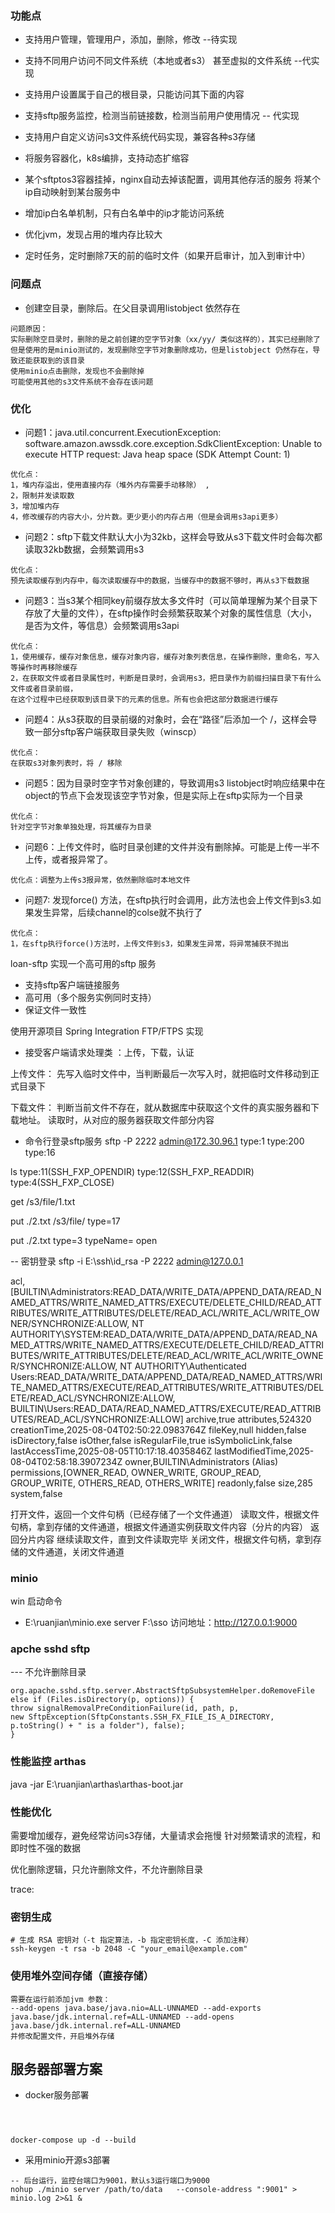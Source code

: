 ### 功能点
* 支持用户管理，管理用户，添加，删除，修改  --待实现
* 支持不同用户访问不同文件系统（本地或者s3） 甚至虚拟的文件系统   --代实现
* 支持用户设置属于自己的根目录，只能访问其下面的内容  
* 支持sftp服务监控，检测当前链接数，检测当前用户使用情况   -- 代实现
* 支持用户自定义访问s3文件系统代码实现，兼容各种s3存储



* 将服务容器化，k8s编排，支持动态扩缩容
* 某个sftptos3容器挂掉，nginx自动去掉该配置，调用其他存活的服务
将某个ip自动映射到某台服务中
* 增加ip白名单机制，只有白名单中的ip才能访问系统

* 优化jvm，发现占用的堆内存比较大


* 定时任务，定时删除7天的前的临时文件（如果开启审计，加入到审计中）










### 问题点
* 创建空目录，删除后。在父目录调用listobject 依然存在
```angular2html
问题原因：
实际删除空目录时，删除的是之前创建的空字节对象（xx/yy/ 类似这样的），其实已经删除了
但是使用的是minio测试的，发现删除空字节对象删除成功，但是listobject 仍然存在，导致还能获取到的该目录
使用minio点击删除，发现也不会删除掉
可能使用其他的s3文件系统不会存在该问题
```



### 优化
* 问题1：java.util.concurrent.ExecutionException: software.amazon.awssdk.core.exception.SdkClientException: Unable to execute HTTP request: Java heap space (SDK Attempt Count: 1)
```
优化点：
1，堆内存溢出，使用直接内存（堆外内存需要手动移除） ,
2，限制并发读取数
3，增加堆内存
4，修改缓存的内容大小，分片数。更少更小的内存占用（但是会调用s3api更多）
```
* 问题2：sftp下载文件默认大小为32kb，这样会导致从s3下载文件时会每次都读取32kb数据，会频繁调用s3
```angular2html
优化点：
预先读取缓存到内存中，每次读取缓存中的数据，当缓存中的数据不够时，再从s3下载数据
```

* 问题3：当s3某个相同key前缀存放太多文件时（可以简单理解为某个目录下存放了大量的文件），在sftp操作时会频繁获取某个对象的属性信息（大小，
是否为文件，等信息）会频繁调用s3api
```angular2html
优化点：
1，使用缓存，缓存对象信息，缓存对象内容，缓存对象列表信息，在操作删除，重命名，写入等操作时再移除缓存
2，在获取文件或者目录属性时，判断是目录时，会调用s3，把目录作为前缀扫描目录下有什么文件或者目录前缀，
在这个过程中已经获取到该目录下的元素的信息。所有也会把这部分数据进行缓存
```
* 问题4：从s3获取的目录前缀的对象时，会在“路径”后添加一个 /，这样会导致一部分sftp客户端获取目录失败（winscp）
```angular2html
优化点：
在获取s3对象列表时，将 / 移除
```
* 问题5：因为目录时空字节对象创建的，导致调用s3 listobject时响应结果中在object的节点下会发现该空字节对象，但是实际上在sftp实际为一个目录
```angular2html
优化点：
针对空字节对象单独处理，将其缓存为目录
```
* 问题6：上传文件时，临时目录创建的文件并没有删除掉。可能是上传一半不上传，或者报异常了。
```angular2html
优化点：调整为上传s3报异常，依然删除临时本地文件
```
* 问题7: 发现force() 方法，在sftp执行时会调用，此方法也会上传文件到s3.如果发生异常，后续channel的colse就不执行了
```angular2html
优化点：
1，在sftp执行force()方法时，上传文件到s3，如果发生异常，将异常捕获不抛出
```












loan-sftp 实现一个高可用的sftp 服务
* 支持sftp客户端链接服务
* 高可用（多个服务实例同时支持）
* 保证文件一致性


使用开源项目  Spring Integration  FTP/FTPS 实现



* 接受客户端请求处理类 ：上传，下载，认证


上传文件：
先写入临时文件中，当判断最后一次写入时，就把临时文件移动到正式目录下

下载文件：
判断当前文件不存在，就从数据库中获取这个文件的真实服务器和下载地址。
读取时，从对应的服务器获取文件部分内容


- 命令行登录sftp服务
  sftp -P 2222 admin@172.30.96.1
  type:1  type:200  type:16

ls
type:11(SSH_FXP_OPENDIR)  type:12(SSH_FXP_READDIR)  type:4(SSH_FXP_CLOSE)


get /s3/file/1.txt


put ./2.txt /s3/file/
type=17

put ./2.txt
type=3 typeName= open

-- 密钥登录
sftp  -i E:\ssh\id_rsa -P 2222 admin@127.0.0.1




acl,[BUILTIN\Administrators:READ_DATA/WRITE_DATA/APPEND_DATA/READ_NAMED_ATTRS/WRITE_NAMED_ATTRS/EXECUTE/DELETE_CHILD/READ_ATTRIBUTES/WRITE_ATTRIBUTES/DELETE/READ_ACL/WRITE_ACL/WRITE_OWNER/SYNCHRONIZE:ALLOW, NT AUTHORITY\SYSTEM:READ_DATA/WRITE_DATA/APPEND_DATA/READ_NAMED_ATTRS/WRITE_NAMED_ATTRS/EXECUTE/DELETE_CHILD/READ_ATTRIBUTES/WRITE_ATTRIBUTES/DELETE/READ_ACL/WRITE_ACL/WRITE_OWNER/SYNCHRONIZE:ALLOW, NT AUTHORITY\Authenticated Users:READ_DATA/WRITE_DATA/APPEND_DATA/READ_NAMED_ATTRS/WRITE_NAMED_ATTRS/EXECUTE/READ_ATTRIBUTES/WRITE_ATTRIBUTES/DELETE/READ_ACL/SYNCHRONIZE:ALLOW, BUILTIN\Users:READ_DATA/READ_NAMED_ATTRS/EXECUTE/READ_ATTRIBUTES/READ_ACL/SYNCHRONIZE:ALLOW]
archive,true
attributes,524320
creationTime,2025-08-04T02:50:22.0983764Z
fileKey,null
hidden,false
isDirectory,false
isOther,false
isRegularFile,true
isSymbolicLink,false
lastAccessTime,2025-08-05T10:17:18.4035846Z
lastModifiedTime,2025-08-04T02:58:18.3907234Z
owner,BUILTIN\Administrators (Alias)
permissions,[OWNER_READ, OWNER_WRITE, GROUP_READ, GROUP_WRITE, OTHERS_READ, OTHERS_WRITE]
readonly,false
size,285
system,false





打开文件，返回一个文件句柄（已经存储了一个文件通道）
读取文件，根据文件句柄，拿到存储的文件通道，根据文件通道实例获取文件内容（分片的内容）
返回分片内容
继续读取文件，直到文件读取完毕
关闭文件，根据文件句柄，拿到存储的文件通道，关闭文件通道




### minio
win 启动命令
* E:\ruanjian\minio.exe server  F:\sso
  访问地址：http://127.0.0.1:9000




### apche  sshd sftp
---  不允许删除目录
```
org.apache.sshd.sftp.server.AbstractSftpSubsystemHelper.doRemoveFile
else if (Files.isDirectory(p, options)) {
throw signalRemovalPreConditionFailure(id, path, p,
new SftpException(SftpConstants.SSH_FX_FILE_IS_A_DIRECTORY, p.toString() + " is a folder"), false);
}
```


### 性能监控 arthas
java -jar E:\ruanjian\arthas\arthas-boot.jar


### 性能优化
需要增加缓存，避免经常访问s3存储，大量请求会拖慢
针对频繁请求的流程，和即时性不强的数据

优化删除逻辑，只允许删除文件，不允许删除目录

trace:

### 密钥生成
```angular2html
# 生成 RSA 密钥对（-t 指定算法，-b 指定密钥长度，-C 添加注释）
ssh-keygen -t rsa -b 2048 -C "your_email@example.com"
```


### 使用堆外空间存储（直接存储）
```
需要在运行前添加jvm 参数：
--add-opens java.base/java.nio=ALL-UNNAMED --add-exports java.base/jdk.internal.ref=ALL-UNNAMED --add-opens java.base/jdk.internal.ref=ALL-UNNAMED
并修改配置文件，开启堆外存储
```




## 服务器部署方案
* docker服务部署
```angular2html



docker-compose up -d --build

```
* 采用minio开源s3部署
```angular2html
-- 后台运行，监控台端口为9001，默认s3运行端口为9000
nohup ./minio server /path/to/data   --console-address ":9001" > minio.log 2>&1 &
```

